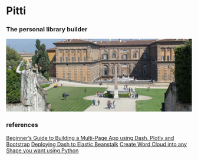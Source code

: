 # Pitti


### The personal library builder
![Pitti Palace](img/pitti.jpeg)


### references
[Beginner’s Guide to Building a Multi-Page App using Dash, Plotly and Bootstrap](https://towardsdatascience.com/beginners-guide-to-building-a-multi-page-dashboard-using-dash-5d06dbfc7599)
[Deploying Dash to Elastic Beanstalk](https://www.phillipsj.net/posts/deploying-dash-to-elastic-beanstalk/)
[Create Word Cloud into any Shape you want using Python](https://towardsdatascience.com/create-word-cloud-into-any-shape-you-want-using-python-d0b88834bc32)
